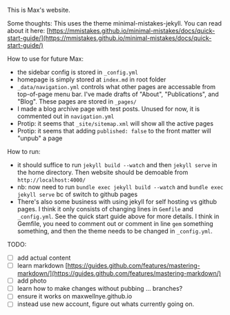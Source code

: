 This is Max's website.

Some thoughts:
This uses the theme minimal-mistakes-jekyll.
You can read about it here:
[https://mmistakes.github.io/minimal-mistakes/docs/quick-start-guide/](https://mmistakes.github.io/minimal-mistakes/docs/quick-start-guide/)

How to use for future Max:
- the sidebar config is stored in `_config.yml`
- homepage is simply stored at `index.md` in root folder
- `_data/navigation.yml` controls what other pages are accessable from top-of-page menu bar. I've made drafts of "About", "Publications", and "Blog". These pages are stored in `_pages/`
- I made a blog archive page with test posts. Unused for now, it is commented out in `navigation.yml`
- Protip: it seems that `_site/sitemap.xml` will show all the active pages
- Protip: it seems that adding `published: false` to the front matter will "unpub" a page

How to run:
- it should suffice to run `jekyll build --watch` and then `jekyll serve` in the home directory. Then website should be demoable from `http://localhost:4000/`
- nb: now need to run `bundle exec jekyll build --watch` and `bundle exec jekyll serve` bc of switch to github pages
- There's also some business with using jekyll for self hosting vs github pages. I think it only consists of changing lines in `Gemfile` and `_config.yml`. See the quick start guide above for more details. I think in Gemfile, you need to comment out or comment in line `gem` something something, and then the theme needs to be changed in `_config.yml`.


TODO:
- [ ] add actual content
- [ ] learn markdown [https://guides.github.com/features/mastering-markdown/](https://guides.github.com/features/mastering-markdown/)
- [ ] add photo
- [ ] learn how to make changes without pubbing ... branches?
- [ ] ensure it works on maxwellnye.github.io
- [ ] instead use new account, figure out whats currently going on.
